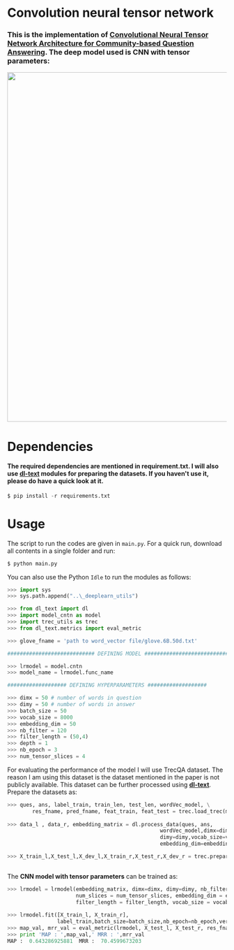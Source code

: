 # Convolution neural tensor network
### This is the implementation of [Convolutional Neural Tensor Network Architecture for Community-based Question Answering](https://www.ijcai.org/Proceedings/15/Papers/188.pdf). The deep model used is CNN with tensor parameters:
<img src="https://github.com/GauravBh1010tt/DeepLearn/blob/master/convolution%20neural%20tensor%20network/cnn_ntn.PNG" width="800">

# Dependencies
#### The required dependencies are mentioned in requirement.txt. I will also use **[dl-text](https://github.com/GauravBh1010tt/DL-text)** modules for preparing the datasets. If you haven't use it, please do have a quick look at it. 

```python
$ pip install -r requirements.txt
```

# Usage
The script to run the codes are given in ```main.py```. For a quick run, download all contents in a single folder and run:
```python
$ python main.py
```
You can also use the Python ```Idle``` to run the modules as follows:
```python
>>> import sys
>>> sys.path.append("..\_deeplearn_utils")

>>> from dl_text import dl
>>> import model_cntn as model
>>> import trec_utils as trec
>>> from dl_text.metrics import eval_metric

>>> glove_fname = 'path to word_vector file/glove.6B.50d.txt'

############################ DEFINING MODEL ############################

>>> lrmodel = model.cntn 
>>> model_name = lrmodel.func_name

################### DEFINING HYPERPARAMETERS ###################

>>> dimx = 50 # number of words in question
>>> dimy = 50 # number of words in answer
>>> batch_size = 50
>>> vocab_size = 8000
>>> embedding_dim = 50
>>> nb_filter = 120
>>> filter_length = (50,4)
>>> depth = 1
>>> nb_epoch = 3
>>> num_tensor_slices = 4
```
For evaluating the performance of the model I will use TrecQA dataset. The reason I am using this dataset is the dataset mentioned in the paper is not publicly available. This dataset can be further processed using **[dl-text](https://github.com/GauravBh1010tt/DL-text)**. Prepare the datasets as:

```python
>>> ques, ans, label_train, train_len, test_len, wordVec_model, \
        res_fname, pred_fname, feat_train, feat_test = trec.load_trec(model_name, glove_fname)
            
>>> data_l , data_r, embedding_matrix = dl.process_data(ques, ans,
                                                 wordVec_model,dimx=dimx,
                                                 dimy=dimy,vocab_size=vocab_size,
                                                 embedding_dim=embedding_dim)

>>> X_train_l,X_test_l,X_dev_l,X_train_r,X_test_r,X_dev_r = trec.prepare_train_test(data_l,data_r,
                                                                           train_len,test_len)
```

The **CNN model with tensor parameters** can be trained as:
```python
>>> lrmodel = lrmodel(embedding_matrix, dimx=dimx, dimy=dimy, nb_filter = nb_filter, 
                      num_slices = num_tensor_slices, embedding_dim = embedding_dim, 
                      filter_length = filter_length, vocab_size = vocab_size, depth = depth)
    
>>> lrmodel.fit([X_train_l, X_train_r],
                label_train,batch_size=batch_size,nb_epoch=nb_epoch,verbose=2)
>>> map_val, mrr_val = eval_metric(lrmodel, X_test_l, X_test_r, res_fname, pred_fname)
>>> print 'MAP : ',map_val,' MRR : ',mrr_val
MAP :  0.643286925881  MRR :  70.4599673203
```
